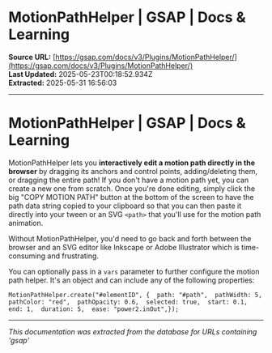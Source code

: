 # MotionPathHelper | GSAP | Docs & Learning

**Source URL:** [https://gsap.com/docs/v3/Plugins/MotionPathHelper/](https://gsap.com/docs/v3/Plugins/MotionPathHelper/)  
**Last Updated:** 2025-05-23T00:18:52.934Z  
**Extracted:** 2025-05-31 16:56:03

---

# MotionPathHelper | GSAP | Docs & Learning

MotionPathHelper lets you **interactively edit a motion path directly in the browser** by dragging its anchors and control points, adding/deleting them, or dragging the entire path! If you don't have a motion path yet, you can create a new one from scratch. Once you're done editing, simply click the big "COPY MOTION PATH" button at the bottom of the screen to have the path data string copied to your clipboard so that you can then paste it directly into your tween or an SVG `<path>` that you'll use for the motion path animation.

Without MotionPathHelper, you'd need to go back and forth between the browser and an SVG editor like Inkscape or Adobe Illustrator which is time-consuming and frustrating.

You can optionally pass in a `vars` parameter to further configure the motion path helper. It's an object and can include any of the following properties:

```
MotionPathHelper.create("#elementID", {  path: "#path",  pathWidth: 5,  pathColor: "red",  pathOpacity: 0.6,  selected: true,  start: 0.1,  end: 1,  duration: 5,  ease: "power2.inOut",});
```

---

*This documentation was extracted from the database for URLs containing 'gsap'*
